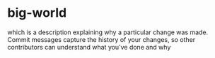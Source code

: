 # big-world
which is a description explaining why a particular change was made. Commit messages capture the history of your changes, so other contributors can understand what you’ve done and why
